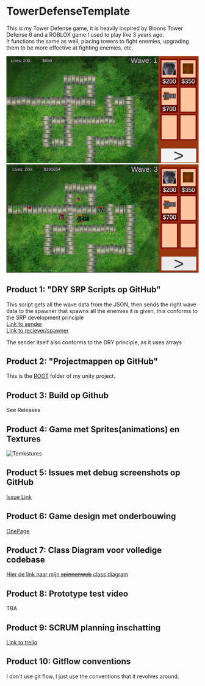 # TowerDefenseTemplate

This is my Tower Defense game, it is heavily inspired by Bloons Tower Defense 6 and a ROBLOX game I used to play like 3 years ago. <br>
It functions the same as well, placing towers to fight enemies, upgrading them to be more effective at fighting enemies, etc.

![image](/Readme-Visuals/Basic.png)
![image](/Readme-Visuals/Playing.png)

## Product 1: "DRY SRP Scripts op GitHub"

This script gets all the wave data from the JSON, then sends the right wave data to the spawner that spawns all the enemies it is given, this conforms to the SRP development principle<br>
[Link to sender](/Tower%20Defense%20M5BO/Assets/Scripts/WaveSystem/WaveSpawner/WaveHolder.cs)<br>
[Link to reciever/spawner](/Tower%20Defense%20M5BO/Assets/Scripts/WaveSystem/WaveSpawner/WaveSpawner.cs)

The sender itself also conforms to the DRY principle, as it uses arrays 

## Product 2: "Projectmappen op GitHub"

This is the [ROOT](https://github.com/Wes34840/M5BO-TD/tree/Development/Tower%20Defense%20M5BO) folder of my unity project.

## Product 3: Build op Github

See Releases

## Product 4: Game met Sprites(animations) en Textures 

![Temkstures](Readme-Visuals/SpriteShowcase.gif)

## Product 5: Issues met debug screenshots op GitHub 

[Issue Link](https://github.com/Wes34840/M5BO-TD/issues/1)

## Product 6: Game design met onderbouwing 

[OnePage](/Tower%20Defense%20M5BO/Readme-Visuals/OnePage.png)

## Product 7: Class Diagram voor volledige codebase 

[Hier de link naar mijn ~~spinnenweb~~ class diagram](https://miro.com/app/board/uXjVNaqqrsI=/?share_link_id=274516325078)

## Product 8: Prototype test video

TBA.

## Product 9: SCRUM planning inschatting 

[Link to trello](https://trello.com/b/BlzbJ2ls/m5bo-td)

## Product 10: Gitflow conventions

I don't use git flow, I just use the conventions that it revolves around.
